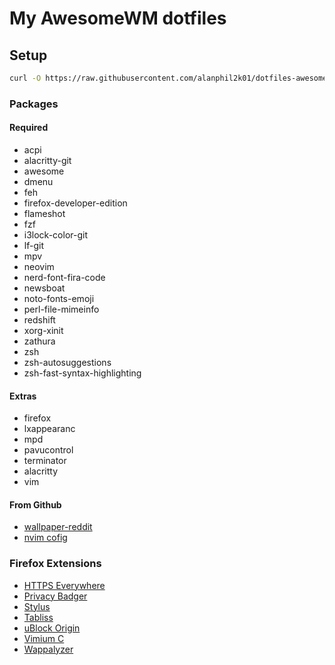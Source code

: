# My AwesomeWM dotfiles

## Setup

```sh
curl -O https://raw.githubusercontent.com/alanphil2k01/dotfiles-awesome/master/awesome_setup.sh | bash
```

### Packages

#### Required

- acpi
- alacritty-git
- awesome
- dmenu
- feh
- firefox-developer-edition
- flameshot
- fzf
- i3lock-color-git
- lf-git
- mpv
- neovim
- nerd-font-fira-code
- newsboat
- noto-fonts-emoji
- perl-file-mimeinfo
- redshift
- xorg-xinit
- zathura
- zsh
- zsh-autosuggestions
- zsh-fast-syntax-highlighting

#### Extras

- firefox
- lxappearanc
- mpd
- pavucontrol
- terminator
- alacritty
- vim

#### From Github

- [wallpaper-reddit](https://github.com/markubiak/wallpaper-reddit)
- [nvim cofig](https://github.com/alanphil2k01/vim-config.git)

### Firefox Extensions

- [HTTPS Everywhere](https://addons.mozilla.org/en-US/firefox/addon/https-everywhere/?utm_source=addons.mozilla.org&utm_medium=referral&utm_content=search)
- [Privacy Badger](https://addons.mozilla.org/en-US/firefox/addon/privacy-badger17/)
- [Stylus](https://addons.mozilla.org/en-US/firefox/addon/styl-us/)
- [Tabliss](https://addons.mozilla.org/en-US/firefox/addon/tabliss/)
- [uBlock Origin](https://addons.mozilla.org/en-US/firefox/addon/ublock-origin/)
- [Vimium C](https://addons.mozilla.org/en-US/firefox/addon/vimium-c/)
- [Wappalyzer](https://addons.mozilla.org/en-US/firefox/addon/wappalyzer/)
